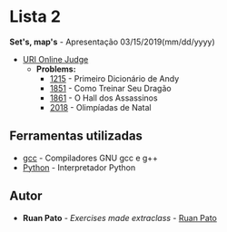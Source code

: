# Lista 2

**Set's, map's** - Apresentação 03/15/2019(mm/dd/yyyy)
* [URI Online Judge](https://www.urionlinejudge.com.br)
  * **Problems:**
    * [1215](https://www.urionlinejudge.com.br/judge/pt/problems/view/1215) - Primeiro Dicionário de Andy
    * [1851](https://www.urionlinejudge.com.br/judge/pt/problems/view/1851) - Como Treinar Seu Dragão
    * [1861](https://www.urionlinejudge.com.br/judge/pt/problems/view/1861) - O Hall dos Assassinos
    * [2018](https://www.urionlinejudge.com.br/judge/pt/problems/view/2018) - Olimpíadas de Natal
    
## Ferramentas utilizadas

* [gcc](https://gcc.gnu.org/) - Compiladores GNU gcc e g++ 
* [Python](https://www.python.org/) - Interpretador Python

## Autor

* **Ruan Pato** - *Exercises made extraclass* - [Ruan Pato](https://github.com/ruanpato)